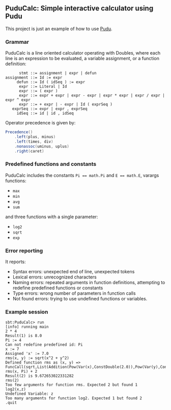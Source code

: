 ## PuduCalc: Simple interactive calculator using Pudu

This project is just an example of how to use [Pudu](https://github.com/jsnavar/Pudu).

### Grammar

PuduCalc is a line oriented calculator operating with Doubles, where each line is an expression to be evaluated, a variable assignment, or a function definition:

```
      stmt ::= assignment | expr | defun
assignment ::= Id := expr
     defun ::= Id ( idSeq ) := expr
      expr ::= Literal | Id
      expr ::= ( expr )
      expr ::= expr + expr | expr - expr | expr * expr | expr / expr | expr ^ expr
      expr ::= + expr | - expr | Id ( exprSeq )
   exprSeq ::= expr | expr , exprSeq
     idSeq ::= id | id , idSeq
```

Operator precedence is given by:
```scala
Precedence()
    .left(plus, minus)
    .left(times, div)
    .nonassoc(uminus, uplus)
    .right(caret)
```

### Predefined functions and constants
PuduCalc includes the constants `Pi == math.Pi` and `E == math.E`, varargs functions:
 - `max`
 - `min`
 - `avg`
 - `sum`

and three functions with a single parameter:
 - `log2`
 - `sqrt`
 - `exp`

### Error reporting
It reports:
- Syntax errors: unexpected end of line, unexpected tokens
- Lexical errors: unrecognized characters
- Naming errors: repeated arguments in function definitions, attempting to redefine predefined functions or constants
- Type errors: wrong number of parameters in function calls
- Not found errors: trying to use undefined functions or variables.

### Example session
```
sbt:PuduCalc> run
[info] running main
2 * 4
Result(1) is 8.0
Pi := 4
Can not redefine predefined id: Pi
x := 7
Assigned 'x' := 7.0
rms(x, y) := sqrt(x^2 + y^2)
Defined function rms as (x, y) => FuncCall(sqrt,List(Addition(Pow(Var(x),ConstDouble(2.0)),Pow(Var(y),ConstDouble(2.0)))))
rms(x, Pi) + 2
Result(2) is 9.672653022331282
rms(2)
Too few arguments for function rms. Expected 2 but found 1
log2(x,z)
Undefined Variable: z
Too many arguments for function log2. Expected 1 but found 2
.quit
```
